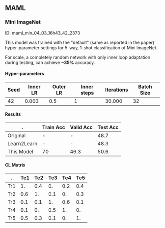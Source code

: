 ## MAML

### Mini ImageNet

ID: maml_min_04_03_16h43_42_2373

This model was trained with the "default" (same as reported in the paper) hyper-parameter settings for 5-way, 1-shot classification of Mini ImageNet.

For scale, a completely random network with only inner loop adaptation during testing, can achieve **~35%** accuracy.

#### Hyper-parameters
Seed | Inner LR | Outer LR | Inner steps | Iterations | Batch Size
--- | --- | --- | --- | --- | --- 
42 | 0.003 | 0.5 | 1 | 30.000 | 32

#### Results
. | Train Acc | Valid Acc | Test Acc
--- | --- | --- | --- |
Original | - | - | 48.7
Learn2Learn | - | - | 48.3
This Model | 70 | 46.3 | 50.6

#### CL Matrix

. | Te1 | Te2 | Te3 | Te4 | Te5
--- | --- | --- | --- | --- | --- |
Tr1 | 1. | 0.4 | 0. | 0.2 | 0.4
Tr2 | 0.6 |  1. | 0.1 | 0. | 0.3
Tr3 | 0.1 | 0.1 | 1. | 0.6 | 0.1
Tr4 | 0.1 | 0. | 0.5 | 1. | 0.
Tr5 | 0.5 | 0.3 | 0.1 | 0. | 1.